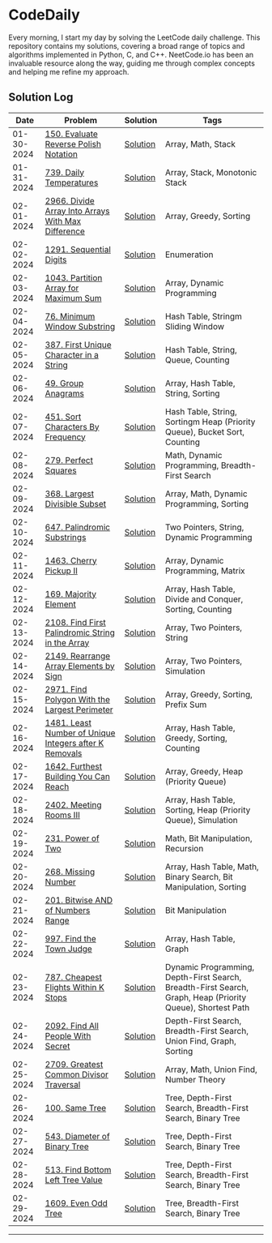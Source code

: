 # CodeDaily
Every morning, I start my day by solving the LeetCode daily challenge. This repository contains my solutions, covering a broad range of topics and algorithms implemented in Python, C, and C++. NeetCode.io has been an invaluable resource along the way, guiding me through complex concepts and helping me refine my approach.

## Solution Log

|           Date             | Problem | Solution                  | Tags |
|----------------------------|---------|---------------------------|------|
| 01-30-2024                 | [150. Evaluate Reverse Polish Notation](https://leetcode.com/problems/evaluate-reverse-polish-notation/?envType=daily-question&envId=2024-01-30) | [Solution](https://github.com/yashikapatil27/CodeDaily/blob/main/Solutions-January%202024/01-30-2024.c) | Array, Math, Stack |
| 01-31-2024                 | [739. Daily Temperatures](https://leetcode.com/problems/daily-temperatures/?envType=daily-question&envId=2024-01-31) | [Solution](https://github.com/yashikapatil27/CodeDaily/blob/main/Solutions-January%202024/01-31-2024.c) | Array, Stack, Monotonic Stack |
| 02-01-2024                 | [2966. Divide Array Into Arrays With Max Difference](https://leetcode.com/problems/divide-array-into-arrays-with-max-difference/description/?envType=daily-question&envId=2024-02-01) | [Solution](https://github.com/yashikapatil27/CodeDaily/blob/main/Solutions-February2024/02-01-2024.py) | Array, Greedy, Sorting|
| 02-02-2024                 | [1291. Sequential Digits](https://leetcode.com/problems/sequential-digits/description/?envType=daily-question&envId=2024-02-02) | [Solution](https://github.com/yashikapatil27/CodeDaily/blob/main/Solutions-February2024/02-02-2024.py) | Enumeration |
| 02-03-2024                 | [1043. Partition Array for Maximum Sum](https://leetcode.com/problems/partition-array-for-maximum-sum/description/?envType=daily-question&envId=2024-02-03) | [Solution](https://github.com/yashikapatil27/CodeDaily/blob/main/Solutions-February2024/02-03-2024.py) | Array, Dynamic Programming |
| 02-04-2024                 | [76. Minimum Window Substring](https://leetcode.com/problems/minimum-window-substring/description/?envType=daily-question&envId=2024-02-04) | [Solution](https://github.com/yashikapatil27/CodeDaily/blob/main/Solutions-February2024/02-04-2024.c) | Hash Table, Stringm Sliding Window |
| 02-05-2024                 | [387. First Unique Character in a String](https://leetcode.com/problems/first-unique-character-in-a-string/description/?envType=daily-question&envId=2024-02-05) | [Solution](https://github.com/yashikapatil27/CodeDaily/blob/main/Solutions-February2024/02-05-2024.c) | Hash Table, String, Queue, Counting |
| 02-06-2024                 | [49. Group Anagrams](https://leetcode.com/problems/group-anagrams/description/?envType=daily-question&envId=2024-02-06) | [Solution](https://github.com/yashikapatil27/CodeDaily/blob/main/Solutions-February2024/02-06-2024.py) | Array, Hash Table, String, Sorting |
| 02-07-2024                 | [451. Sort Characters By Frequency](https://leetcode.com/problems/sort-characters-by-frequency/description/?envType=daily-question&envId=2024-02-07) | [Solution](https://github.com/yashikapatil27/CodeDaily/blob/main/Solutions-February2024/02-07-2024.py) | Hash Table, String, Sortingm Heap (Priority Queue), Bucket Sort, Counting |
| 02-08-2024                 | [279. Perfect Squares](https://leetcode.com/problems/perfect-squares/description/?envType=daily-question&envId=2024-02-08) | [Solution](https://github.com/yashikapatil27/CodeDaily/blob/main/Solutions-February2024/02-08-2024.c) | Math, Dynamic Programming, Breadth-First Search |
| 02-09-2024                 | [368. Largest Divisible Subset](https://leetcode.com/problems/largest-divisible-subset/description/?envType=daily-question&envId=2024-02-09) | [Solution](https://github.com/yashikapatil27/CodeDaily/blob/main/Solutions-February2024/02-09-2024.py) | Array, Math, Dynamic Programming, Sorting |
| 02-10-2024                 | [647. Palindromic Substrings](https://leetcode.com/problems/palindromic-substrings/description/?envType=daily-question&envId=2024-02-10) | [Solution](https://github.com/yashikapatil27/CodeDaily/blob/main/Solutions-February2024/02-10-2024.c) | Two Pointers, String, Dynamic Programming |
| 02-11-2024 | [1463. Cherry Pickup II](https://leetcode.com/problems/cherry-pickup-ii/description/?envType=daily-question&envId=2024-02-11) | [Solution](https://github.com/yashikapatil27/CodeDaily/blob/main/Solutions-February2024/02-11-2024.py) | Array, Dynamic Programming, Matrix|
| 02-12-2024 | [169. Majority Element](https://leetcode.com/problems/majority-element/description/?envType=daily-question&envId=2024-02-12) | [Solution](https://github.com/yashikapatil27/CodeDaily/blob/main/Solutions-February2024/02-12-2024.py) | Array, Hash Table, Divide and Conquer, Sorting, Counting |
| 02-13-2024 | [2108. Find First Palindromic String in the Array](https://leetcode.com/problems/find-first-palindromic-string-in-the-array/description/?envType=daily-question&envId=2024-02-13) | [Solution](https://github.com/yashikapatil27/CodeDaily/blob/main/Solutions-February2024/02-13-2024.c) | Array, Two Pointers, String |
| 02-14-2024 | [2149. Rearrange Array Elements by Sign](https://leetcode.com/problems/rearrange-array-elements-by-sign/description/?envType=daily-question&envId=2024-02-14) | [Solution](https://github.com/yashikapatil27/CodeDaily/blob/main/Solutions-February2024/02-14-2024.py) | Array, Two Pointers, Simulation |
| 02-15-2024 | [2971. Find Polygon With the Largest Perimeter](https://leetcode.com/problems/find-polygon-with-the-largest-perimeter/description/?envType=daily-question&envId=2024-02-15) | [Solution](https://github.com/yashikapatil27/CodeDaily/blob/main/Solutions-February2024/02-15-2024.c) | Array, Greedy, Sorting, Prefix Sum |
| 02-16-2024 | [1481. Least Number of Unique Integers after K Removals](https://leetcode.com/problems/least-number-of-unique-integers-after-k-removals/description/?envType=daily-question&envId=2024-02-16) | [Solution](https://github.com/yashikapatil27/CodeDaily/blob/main/Solutions-February2024/02-16-2024.c) | Array, Hash Table, Greedy, Sorting, Counting |
| 02-17-2024 | [1642. Furthest Building You Can Reach](https://leetcode.com/problems/furthest-building-you-can-reach/description/?envType=daily-question&envId=2024-02-17) | [Solution](https://github.com/yashikapatil27/CodeDaily/blob/main/Solutions-February2024/02-17-2024.py) | Array, Greedy, Heap (Priority Queue) |
| 02-18-2024 | [2402. Meeting Rooms III](https://leetcode.com/problems/meeting-rooms-iii/description/?envType=daily-question&envId=2024-02-18) | [Solution](https://github.com/yashikapatil27/CodeDaily/blob/main/Solutions-February2024/02-18-2024.py) | Array, Hash Table, Sorting, Heap (Priority Queue), Simulation |
| 02-19-2024 | [231. Power of Two](https://leetcode.com/problems/power-of-two/description/?envType=daily-question&envId=2024-02-19) | [Solution](https://github.com/yashikapatil27/CodeDaily/blob/main/Solutions-February2024/02-19-2024.py) | Math, Bit Manipulation, Recursion |
| 02-20-2024 | [268. Missing Number](https://leetcode.com/problems/missing-number/?envType=daily-question&envId=2024-02-20) | [Solution](https://github.com/yashikapatil27/CodeDaily/blob/main/Solutions-February2024/02-20-2024.c) | Array, Hash Table, Math, Binary Search, Bit Manipulation, Sorting |
| 02-21-2024 | [201. Bitwise AND of Numbers Range](https://leetcode.com/problems/bitwise-and-of-numbers-range/description/?envType=daily-question&envId=2024-02-21) | [Solution](https://github.com/yashikapatil27/CodeDaily/blob/main/Solutions-February2024/02-21-2024.py) | Bit Manipulation |
| 02-22-2024 | [997. Find the Town Judge](https://leetcode.com/problems/find-the-town-judge/description/?envType=daily-question&envId=2024-02-22) | [Solution](https://github.com/yashikapatil27/CodeDaily/blob/main/Solutions-February2024/02-22-2024.py) | Array, Hash Table, Graph |
| 02-23-2024 | [787. Cheapest Flights Within K Stops](https://leetcode.com/problems/cheapest-flights-within-k-stops/description/?envType=daily-question&envId=2024-02-23) | [Solution](https://github.com/yashikapatil27/CodeDaily/blob/main/Solutions-February2024/02-23-2024.py) | Dynamic Programming, Depth-First Search, Breadth-First Search, Graph, Heap (Priority Queue), Shortest Path |
| 02-24-2024 | [2092. Find All People With Secret](https://leetcode.com/problems/find-all-people-with-secret/?envType=daily-question&envId=2024-02-24) | [Solution](https://github.com/yashikapatil27/CodeDaily/blob/main/Solutions-February2024/02-24-2024.c) | Depth-First Search, Breadth-First Search, Union Find, Graph, Sorting |
| 02-25-2024 | [2709. Greatest Common Divisor Traversal](https://leetcode.com/problems/greatest-common-divisor-traversal/description/?envType=daily-question&envId=2024-02-25) | [Solution](https://github.com/yashikapatil27/CodeDaily/blob/main/Solutions-February2024/02-25-2024.py) | Array, Math, Union Find, Number Theory |
| 02-26-2024 | [100. Same Tree](https://leetcode.com/problems/same-tree/description/?envType=daily-question&envId=2024-02-26) | [Solution](https://github.com/yashikapatil27/CodeDaily/blob/main/Solutions-February2024/02-26-2024.py) | Tree, Depth-First Search, Breadth-First Search, Binary Tree |
| 02-27-2024 | [543. Diameter of Binary Tree](https://leetcode.com/problems/diameter-of-binary-tree/description/?envType=daily-question&envId=2024-02-27) | [Solution](https://github.com/yashikapatil27/CodeDaily/blob/main/Solutions-February2024/02-27-2024.c) | Tree, Depth-First Search, Binary Tree |
| 02-28-2024 | [513. Find Bottom Left Tree Value](https://leetcode.com/problems/find-bottom-left-tree-value/description/?envType=daily-question&envId=2024-02-28) | [Solution](https://github.com/yashikapatil27/CodeDaily/blob/main/Solutions-February2024/02-28-2024.c) | Tree, Depth-First Search, Breadth-First Search, Binary Tree |
| 02-29-2024 | [1609. Even Odd Tree](https://leetcode.com/problems/even-odd-tree/description/?envType=daily-question&envId=2024-02-29) | [Solution](https://github.com/yashikapatil27/CodeDaily/blob/main/Solutions-February2024/02-29-2024.py) | Tree, Breadth-First Search, Binary Tree |


---
